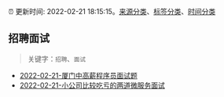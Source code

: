 :alarm_clock: 更新时间: 2022-02-21 18:15:15。[来源分类](../README.md)、[标签分类](../TAGS.md)、[时间分类](../TIMELINE.md)

## 招聘面试


> 关键字：`招聘`、`面试`



- [2022-02-21-厦门中高薪程序员面试题](https://www.v2ex.com/t/835509) 
- [2022-02-21-小公司比较吃亏的两道微服务面试](https://toutiao.io/k/fszlj7r) 